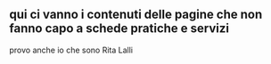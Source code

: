 ## qui ci vanno i contenuti delle pagine che non fanno capo a schede pratiche e servizi ##
provo
anche io che sono Rita Lalli

